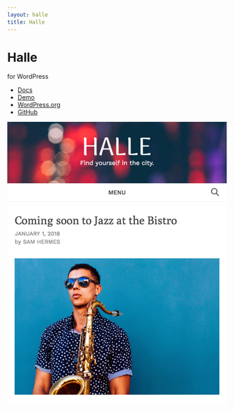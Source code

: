 ```yaml
---
layout: halle
title: Halle
---
```


<div class="halle-intro">
	<div class="halle-intro-text">
		<div class="halle-title">
			<h1>Halle</h1>
			<p class="subhead">for WordPress</p>
		</div>
		<ul class="halle-nav">
			<li><a href="/halle/docs">Docs</a></li>
			<li><a href="https://samhermes.co/halle-demo">Demo</a></li>
			<li class="external"><a href="https://wordpress.org/themes/halle/">WordPress.org</a></li>
			<li class="external"><a href="https://github.com/samhermes/halle">GitHub</a></li>
		</ul>
	</div>
	<div class="halle-intro-image">
		<picture>
			<source srcset="/img/projects/halle-large.jpg" media="(min-width: 50em)">
			<img src="/img/projects/halle-small.jpg" alt="Halle screenshot">
		</picture>
	</div>
</div>
